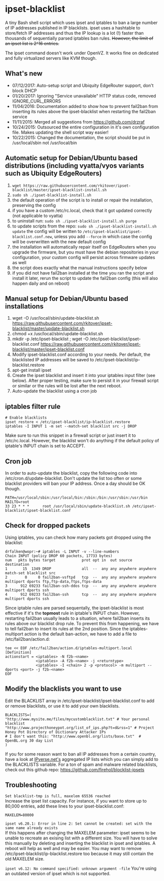 ipset-blacklist
===============

A tiny Bash shell script which uses ipset and iptables to ban a large number of IP addresses published in IP blacklists. ipset uses a hashtable to store/fetch IP addresses and thus the IP lookup is a lot (!) faster than thousands of sequentially parsed iptables ban rules. ~~However, the limit of an ipset list is 2^16 entries.~~

The ipset command doesn't work under OpenVZ. It works fine on dedicated and fully virtualized servers like KVM though.

## What's new
- 07/12/2017: Auto-setup script and Ubiquity EdgeRouter support, don't block DHCP
- 01/20/2017: Ignoring "Service unavailable" HTTP status code, removed IGNORE_CURL_ERRORS 
- 11/04/2016: Documentation added to show how to prevent fail2ban from inserting its rules above the ipset-blacklist when restarting the fail2ban service
- 11/11/2015: Merged all suggestions from https://github.com/drzraf
- 10/24/2015: Outsourced the entire configuration in it's own configuration file. Makes updating the shell script way easier!
- 10/22/2015: Changed the documentation, the script should be put in /usr/local/sbin not /usr/local/bin

## Automatic setup for Debian/Ubuntu based distributions (including vyatta/vyos variants such as Ubiquity EdgeRouters)
1. `wget https://raw.githubusercontent.com/rkitover/ipset-blacklist/master/ipset-blacklist-install.sh`
2. `sudo sh ./ipset-blacklist-install.sh`
3. the default operation of the script is to install or repair the installation, preserving the config
4. if you have a custom /etc/rc.local, check that it got updated correctly (not applicable to vyatta)
5. to uninstall run: `sudo sh ./ipset-blacklist-install.sh purge`
6. to update scripts from the repo: `sudo sh ./ipset-blacklist-install.sh update` the config will be written to `/etc/ipset-blacklist/ipset-blacklist.conf.new`, unless you add `--force` in which case the config will be overwritten with the new default config
7. the installation will automatically repair itself on EdgeRouters when you upgrade the firmware, but you must have the debian repositories in your configuration, your custom config will persist across firmware updates as well
8. the script does exactly what the manual instructions specify below
9. if you did not have fail2ban installed at the time you ran the script and install it later, rerun the script to update the fail2ban config (this will also happen daily and on reboot)

## Manual setup for Debian/Ubuntu based installations
1. wget -O /usr/local/sbin/update-blacklist.sh https://raw.githubusercontent.com/rkitover/ipset-blacklist/master/update-blacklist.sh
2. chmod +x /usr/local/sbin/update-blacklist.sh
2. mkdir -p /etc/ipset-blacklist ; wget -O /etc/ipset-blacklist/ipset-blacklist.conf https://raw.githubusercontent.com/rkitover/ipset-blacklist/master/ipset-blacklist.conf
2. Modify ipset-blacklist.conf according to your needs. Per default, the blacklisted IP addresses will be saved to /etc/ipset-blacklist/ip-blacklist.restore
3. apt-get install ipset
4. Create the ipset blacklist and insert it into your iptables input filter (see below). After proper testing, make sure to persist it in your firewall script or similar or the rules will be lost after the next reboot.
5. Auto-update the blacklist using a cron job

## iptables filter rule
```
# Enable blacklists
ipset restore < /etc/ipset-blacklist/ip-blacklist.restore
iptables -I INPUT 1 -m set --match-set blacklist src -j DROP
```
Make sure to run this snippet in a firewall script or just insert it to /etc/rc.local. However, the blacklist won't do anything if the default policy of iptable's INPUT chain is set to ACCEPT.

## Cron job
In order to auto-update the blacklist, copy the following code into /etc/cron.d/update-blacklist. Don't update the list too often or some blacklist providers will ban your IP address. Once a day should be OK though.
```
PATH=/usr/local/sbin:/usr/local/bin:/sbin:/bin:/usr/sbin:/usr/bin
MAILTO=root
33 23 * * *      root /usr/local/sbin/update-blacklist.sh /etc/ipset-blacklist/ipset-blacklist.conf
```

## Check for dropped packets
Using iptables, you can check how many packets got dropped using the blacklist:

```
drfalken@wopr:~# iptables -L INPUT -v --line-numbers
Chain INPUT (policy DROP 60 packets, 17733 bytes)
num   pkts bytes target            prot opt in  out source   destination
1       15  1349 DROP              all  --  any any anywhere anywhere     match-set blacklist src
2        0     0 fail2ban-vsftpd   tcp  --  any any anywhere anywhere     multiport dports ftp,ftp-data,ftps,ftps-data
3      912 69233 fail2ban-ssh-ddos tcp  --  any any anywhere anywhere     multiport dports ssh
4      912 69233 fail2ban-ssh      tcp  --  any any anywhere anywhere     multiport dports ssh
```
Since iptable rules are parsed sequentally, the ipset-blacklist is most effective if it's the **topmost** rule in iptable's INPUT chain. However, restarting fail2ban usually leads to a situation, where fail2ban inserts its rules above our blacklist drop rule. To prevent this from happening, we have to tell fail2ban to insert its rules at the 2nd position. Since the iptables-multiport action is the default ban-action, we have to add a file to /etc/fail2ban/action.d:
```
tee << EOF /etc/fail2ban/action.d/iptables-multiport.local
[Definition]
actionstart = <iptables> -N f2b-<name>
              <iptables> -A f2b-<name> -j <returntype>
              <iptables> -I <chain> 2 -p <protocol> -m multiport --dports <port> -j f2b-<name>
EOF
```

## Modify the blacklists you want to use
Edit the BLACKLIST array in /etc/ipset-blacklist/ipset-blacklist.conf to add or remove blacklists, or use it to add your own blacklists.
```
BLACKLISTS=(
"http://www.mysite.me/files/mycustomblacklist.txt" # Your personal blacklist
"http://www.projecthoneypot.org/list_of_ips.php?t=d&rss=1" # Project Honey Pot Directory of Dictionary Attacker IPs
# I don't want this: "http://www.openbl.org/lists/base.txt"  # OpenBL.org 30 day List
)
```
If you for some reason want to ban all IP addresses from a certain country, have a look at [IPverse.net's](http://ipverse.net/ipblocks/data/countries/) aggregated IP lists which you can simply add to the BLACKLISTS variable. For a ton of spam and malware related blacklists, check out this github repo: https://github.com/firehol/blocklist-ipsets

## Troubleshooting

```Set blacklist-tmp is full, maxelem 65536 reached```   
Increase the ipset list capacity. For instance, if you want to store up to 80,000 entries, add these lines to your ipset-blacklist.conf:  
```
MAXELEM=80000
```

```ipset v6.20.1: Error in line 2: Set cannot be created: set with the same name already exists```   
If this happens after changing the MAXELEM parameter: ipset seems to be unable to recreate an exising list with a different size. You will have to solve this manually by deleting and inserting the blacklist in ipset and iptables. A reboot will help as well and may be easier. You may want to remove /etc/ipset-blacklist/ip-blacklist.restore too because it may still contain the old MAXELEM size.

```ipset v6.12: No command specified: unknown argument -file```
You're using an outdated version of ipset which is not supported.
